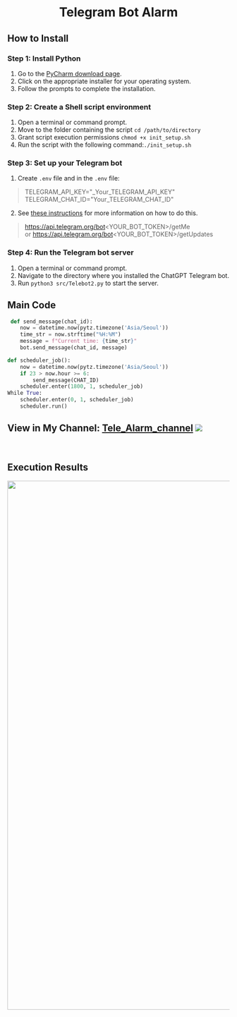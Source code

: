 # <div align="center"> Telegram Bot Alarm

## How to Install

### Step 1: Install Python

1. Go to the [PyCharm download page](https://www.jetbrains.com/ko-kr/pycharm/download/?section=mac).
3. Click on the appropriate installer for your operating system.
3. Follow the prompts to complete the installation.

### Step 2: Create a Shell script environment

1. Open a terminal or command prompt.
2. Move to the folder containing the script `cd /path/to/directory`
3. Grant script execution permissions `chmod +x init_setup.sh`
4. Run the script with the following command:`./init_setup.sh`


### Step 3: Set up your Telegram bot
1. Create `.env` file and in the `.env` file:
> TELEGRAM_API_KEY="_Your_TELEGRAM_API_KEY"
> TELEGRAM_CHAT_ID="Your_TELEGRAM_CHAT_ID"
> 
2. See [these instructions](https://core.telegram.org/bots/tutorial#obtain-your-bot-token) for more information on how to do this.
> https://api.telegram.org/bot<YOUR_BOT_TOKEN>/getMe  
or
> https://api.telegram.org/bot<YOUR_BOT_TOKEN>/getUpdates
 
### Step 4: Run the Telegram bot server
1. Open a terminal or command prompt.
2. Navigate to the directory where you installed the ChatGPT Telegram bot.
3. Run `python3 src/Telebot2.py` to start the server.

## Main Code
```python
 def send_message(chat_id):
    now = datetime.now(pytz.timezone('Asia/Seoul'))
    time_str = now.strftime("%H:%M")
    message = f"Current time: {time_str}"
    bot.send_message(chat_id, message)
```

```python
def scheduler_job():
    now = datetime.now(pytz.timezone('Asia/Seoul'))
    if 23 > now.hour >= 6:
        send_message(CHAT_ID)
    scheduler.enter(1800, 1, scheduler_job)
While True:
    scheduler.enter(0, 1, scheduler_job)
    scheduler.run()

```
## View in My Channel: [Tele_Alarm_channel](https://t.me/Tele_K20232) <span><img src="https://img.shields.io/badge/telegram-26A5E4?logo=telegram&logoColor=F7DF1E"/></span>
&nbsp;
## Execution Results
<a href="#" target="_blank">
  <img src="image/Run .png" width="1200"/>


